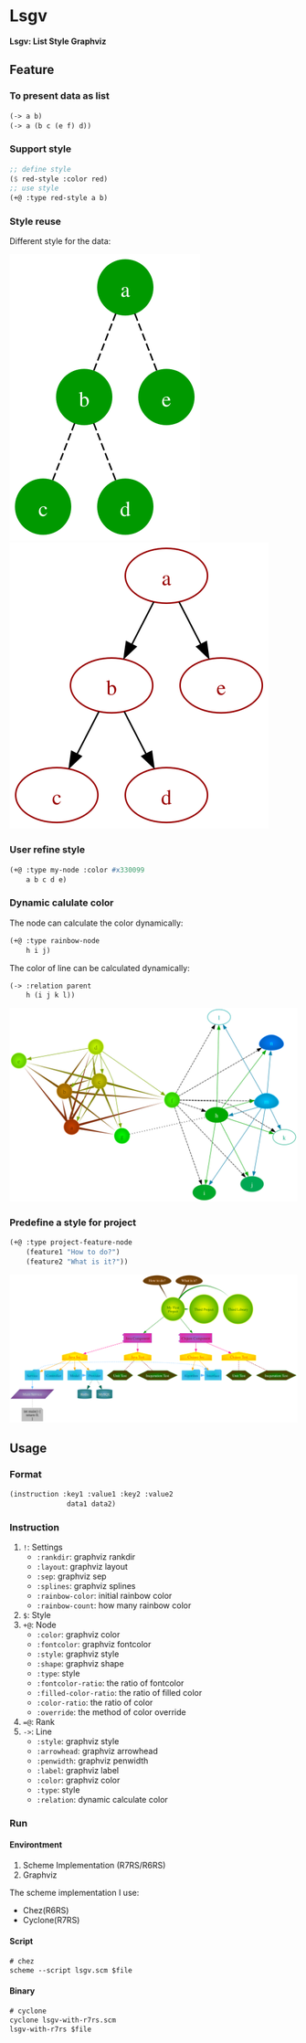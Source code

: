 # Lsgv

**Lsgv: List Style Graphviz**

## Feature

### To present data as list

```scheme
(-> a b)
(-> a (b c (e f) d))
```

### Support style

```scheme
;; define style
($ red-style :color red)
;; use style
(+@ :type red-style a b)
```

### Style reuse

Different style for the data:

![](demo/green-style-demo.svg)
![](demo/red-style-demo.svg)

### User refine style

```scheme
(+@ :type my-node :color #x330099
    a b c d e)
```

### Dynamic calulate color

The node can calculate the color dynamically:

```scheme
(+@ :type rainbow-node
    h i j)
```

The color of line can be calculated dynamically:

```scheme
(-> :relation parent
    h (i j k l))
```

![](demo/rainbow-demo.svg)

### Predefine a style for project

```scheme
(+@ :type project-feature-node
    (feature1 "How to do?")
    (feature2 "What is it?"))
```

![](demo/project-demo.svg)

## Usage

### Format

```scheme
(instruction :key1 :value1 :key2 :value2
              data1 data2)
```

### Instruction

1. `!`: Settings
   - `:rankdir`: graphviz rankdir
   - `:layout`: graphviz layout
   - `:sep`: graphviz sep
   - `:splines`: graphviz splines
   - `:rainbow-color`: initial rainbow color
   - `:rainbow-count`: how many rainbow color
2. `$`: Style
3. `+@`: Node
   - `:color`: graphviz color
   - `:fontcolor`: graphviz fontcolor
   - `:style`: graphviz style
   - `:shape`: graphviz shape
   - `:type`: style
   - `:fontcolor-ratio`: the ratio of fontcolor
   - `:filled-color-ratio`: the ratio of filled color
   - `:color-ratio`: the ratio of color
   - `:override`: the method of color override
4. `=@`: Rank
5. `->`: Line
   - `:style`: graphviz style
   - `:arrowhead`: graphviz arrowhead
   - `:penwidth`: graphviz penwidth
   - `:label`: graphviz label
   - `:color`: graphviz color
   - `:type`: style
   - `:relation`: dynamic calculate color

### Run

#### Environtment

1. Scheme Implementation (R7RS/R6RS)
2. Graphviz

The scheme implementation I use:

- Chez(R6RS)
- Cyclone(R7RS)

#### Script

```shell
# chez
scheme --script lsgv.scm $file
```

#### Binary

```shell
# cyclone
cyclone lsgv-with-r7rs.scm
lsgv-with-r7rs $file
```
